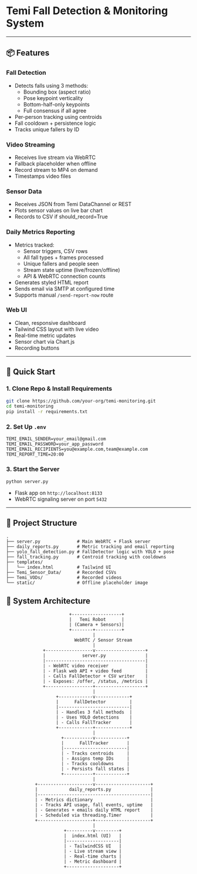 # Temi Fall Detection & Monitoring System

---

## 📦 Features

### Fall Detection
- Detects falls using 3 methods:
  - Bounding box (aspect ratio)
  - Pose keypoint verticality
  - Bottom-half-only keypoints
  - Full consensus if all agree
- Per-person tracking using centroids
- Fall cooldown + persistence logic
- Tracks unique fallers by ID

### Video Streaming
- Receives live stream via WebRTC
- Fallback placeholder when offline
- Record stream to MP4 on demand
- Timestamps video files

### Sensor Data
- Receives JSON from Temi DataChannel or REST
- Plots sensor values on live bar chart
- Records to CSV if should_record=True

### Daily Metrics Reporting
- Metrics tracked:
  - Sensor triggers, CSV rows
  - All fall types + frames processed
  - Unique fallers and people seen
  - Stream state uptime (live/frozen/offline)
  - API & WebRTC connection counts
- Generates styled HTML report
- Sends email via SMTP at configured time
- Supports manual `/send-report-now` route

### Web UI
- Clean, responsive dashboard
- Tailwind CSS layout with live video
- Real-time metric updates
- Sensor chart via Chart.js
- Recording buttons

---

## 🚀 Quick Start

### 1. Clone Repo & Install Requirements
```bash
git clone https://github.com/your-org/temi-monitoring.git
cd temi-monitoring
pip install -r requirements.txt
```

### 2. Set Up `.env`
```env
TEMI_EMAIL_SENDER=your_email@gmail.com
TEMI_EMAIL_PASSWORD=your_app_password
TEMI_EMAIL_RECIPIENTS=you@example.com,team@example.com
TEMI_REPORT_TIME=20:00
```

### 3. Start the Server
```bash
python server.py
```

- Flask app on `http://localhost:8133`
- WebRTC signaling server on port `5432`

---

## 📁 Project Structure
```
.
├── server.py              # Main WebRTC + Flask server
├── daily_reports.py       # Metric tracking and email reporting
├── yolo_fall_detection.py # FallDetector logic with YOLO + pose
├── fall_tracking.py       # Centroid tracking with cooldowns
├── templates/
│   └── index.html         # Tailwind UI
├── Temi_Sensor_Data/      # Recorded CSVs
├── Temi_VODs/             # Recorded videos
└── static/                # Offline placeholder image
```

## 📐 System Architecture

```text
                        +-------------------+
                        |   Temi Robot      |
                        | (Camera + Sensors)|
                        +--------+----------+
                                 |
                          WebRTC / Sensor Stream
                                 |
              +------------------v-------------------+
              |              server.py               |
              |--------------------------------------|
              | - WebRTC video receiver              |
              | - Flask web API + video feed         |
              | - Calls FallDetector + CSV writer    |
              | - Exposes: /offer, /status, /metrics |
              +------------------+-------------------+
                                 |
                   +-------------v-------------+
                   |      FallDetector         |
                   |---------------------------|
                   | - Handles 3 fall methods  |
                   | - Uses YOLO detections    |
                   | - Calls FallTracker       |
                   +-------------+-------------+
                                 |
                     +-----------v------------+
                     |      FallTracker       |
                     |------------------------|
                     | - Tracks centroids     |
                     | - Assigns temp IDs     |
                     | - Tracks cooldowns     |
                     | - Persists fall states |
                     +-----------+------------+
                                 |
           +---------------------v---------------------+
           |            daily_reports.py               |
           |-------------------------------------------|
           | - Metrics dictionary                      |
           | - Tracks API usage, fall events, uptime   |
           | - Generates + emails daily HTML report    |
           | - Scheduled via threading.Timer           |
           +---------------------+---------------------+
                                 |
                      +----------v---------+
                      |  index.html (UI)   |
                      |--------------------|
                      | - TailwindCSS UI   |
                      | - Live stream view |
                      | - Real-time charts |
                      | - Metric dashboard |
                      +--------------------+
```

